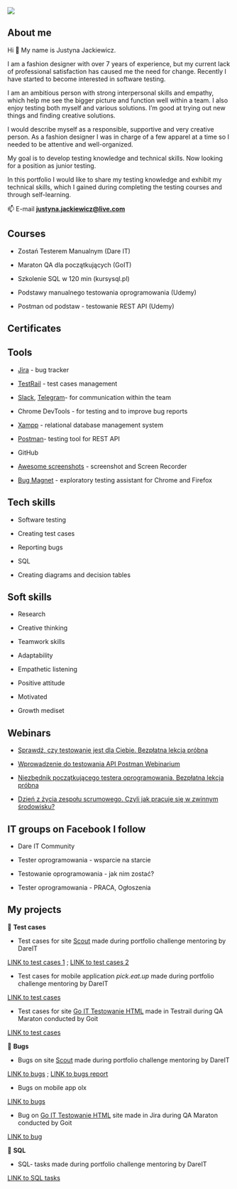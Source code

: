 ![](https://raw.githubusercontent.com/JustynaJac/portfolio/20a567ce60eda7d6473bcf0998ddfa6a4439299f/screens/Baner%20portfolio%20ziele%C5%84.jpg)

## About me
Hi :wave: My name is Justyna Jackiewicz.

I am a fashion designer with over 7 years of experience, but my current lack of professional satisfaction has caused me the need for change.  Recently I have started to become interested in software testing.

I am an ambitious person with strong interpersonal skills and empathy, which help me see the bigger picture and function well within a team. I also enjoy testing both myself and various solutions. I’m good at trying out new things and finding creative solutions.

I would describe myself as a responsible, supportive and very creative person.  As a fashion designer I was in charge of a few apparel at a time so I needed to be attentive and well-organized.

My goal is to develop testing knowledge and technical skills.  Now looking for a position as junior testing.

In this portfolio I would like to share my testing knowledge and exhibit my technical skills, which I gained during completing the testing courses and through self-learning.

📫 E-mail **justyna.jackiewicz@live.com**

## Courses
* Zostań Testerem Manualnym (Dare IT)

* Maraton QA dla początkujących (GoIT)

* Szkolenie SQL w 120 min (kursysql.pl)

* Podstawy manualnego testowania oprogramowania (Udemy)

* Postman od podstaw - testowanie REST API (Udemy)

## Certificates


## Tools
* [Jira](https://www.atlassian.com/software/jira0) - bug tracker

* [TestRail]( https://www.gurock.com/testrail/) - test cases management

* [Slack]( https://slack.com/), [Telegram](https://web.telegram.org/k)- for communication within the team

* Chrome DevTools - for testing and to improve bug reports

* [Xampp](https://www.apachefriends.org/pl/index.html) - relational database management system

* [Postman](https://www.postman.com/)- testing tool for REST API

* GitHub

* [Awesome screenshots](https://www.techsmith.com/jing-tool.html) - screenshot and Screen Recorder

* [Bug Magnet](https://chrome.google.com/webstore/detail/bug-magnet/efhedldbjahpgjcneebmbolkalbhckfi?hl=pl) - exploratory testing assistant for Chrome and Firefox

## Tech skills
* Software testing

* Creating test cases

* Reporting bugs

* SQL

* Creating diagrams and decision tables


## Soft skills
* Research

* Creative thinking

* Teamwork skills

* Adaptability

* Empathetic listening

* Positive attitude

* Motivated

* Growth mediset

## Webinars
* [Sprawdź, czy testowanie jest dla Ciebie. Bezpłatna lekcja próbna](https://www.youtube.com/watch?v=i0odfiW_VAo&t=1544s)

* [Wprowadzenie do testowania API Postman Webinarium](https://www.youtube.com/watch?v=9qAZaI-p4Gks)

* [Niezbędnik początkującego testera oprogramowania. Bezpłatna lekcja próbna
](https://www.youtube.com/watch?v=bJ1t3tgpLZc&t=1899s)

* [Dzień z życia zespołu scrumowego. Czyli jak pracuje się w zwinnym środowisku?](https://www.youtube.com/watch?v=nTEtrlprl4g)


## IT groups on Facebook I follow
* Dare IT Community

* Tester oprogramowania - wsparcie na starcie

* Testowanie oprogramowania - jak nim zostać?

* Tester oprogramowania - PRACA, Ogłoszenia

## My projects
:white_square_button: **Test cases**
* Test cases for site [Scout](https://scouts-test.futbolkolektyw.pl/pl) made during portfolio challenge mentoring by DareIT 

[LINK to test cases 1](https://docs.google.com/spreadsheets/d/1GCCXNPcKsoPUBCMYPSMUOpLdvg_PyNnJ/edit#gid=839583224) ;
[LINK to test cases 2](https://docs.google.com/spreadsheets/d/1AAmcIa7zSUd9py2PaPOrjbgemBezKZJ3/edit?usp=share_link&ouid=103264474520704327668&rtpof=true&sd=true)

* Test cases for mobile application *pick.eat.up* made during portfolio challenge mentoring by DareIT 

[LINK to test cases](https://docs.google.com/spreadsheets/d/1y0K49Haq27BUf7IkJgaE6jj7aj6kVhOM/edit?usp=share_link&ouid=103264474520704327668&rtpof=true&sd=true)

* Test cases for site [Go IT Testowanie HTML](https://qa-autocheck-test.netlify.app/?token=d5fcc3783ba50fcac78b5a5ea8e4d69f6fe51ed8368bc618a58a846ad8b03a63&block=nop678917&ssid=63e4bd4ec5fccd82dcd3b1d3&cookie_id=46587ab986cf434f9b21f8cf54b740e7&block_id=63d12d382efdb72f32ad1edd&leeloo_account_id=63e4bd4ec5fccd7ad4d3b1ce) made in Testrail during QA Maraton conducted by Goit

[LINK to test cases](https://docs.google.com/document/d/1p3n-Mu-IxKCA5cd9Qee9PJ2TWWJLWR3fc_CmEBVsKD4/edit?usp=share_link)

:white_square_button: **Bugs**
* Bugs on site [Scout](https://scouts-test.futbolkolektyw.pl/pl) made during portfolio challenge mentoring by DareIT  

[LINK to bugs](https://docs.google.com/spreadsheets/d/1uu-Nfliq6UwBACkz586v2ltJNb2WSb_q/edit?usp=share_link&ouid=103264474520704327668&rtpof=true&sd=true) ; [LINK to bugs report ](https://docs.google.com/spreadsheets/d/15diIoCJH5uVvKA3STjQALmZZoe-7LPNg1GsM2xaEkdw/edit?usp=share_link)

* Bugs on mobile app olx 

[LINK to bugs](https://docs.google.com/spreadsheets/d/1F3OltshEVVxs_bxf95M7vX97dPAOfj84/edit#gid=418525387)

* Bug on [Go IT Testowanie HTML](https://qa-autocheck-test.netlify.app/?token=d5fcc3783ba50fcac78b5a5ea8e4d69f6fe51ed8368bc618a58a846ad8b03a63&block=nop678917&ssid=63e4bd4ec5fccd82dcd3b1d3&cookie_id=46587ab986cf434f9b21f8cf54b740e7&block_id=63d12d382efdb72f32ad1edd&leeloo_account_id=63e4bd4ec5fccd7ad4d3b1ce) site made in Jira during QA Maraton conducted by Goit 

[LINK to bug](https://justboat.atlassian.net/jira/software/projects/GOIT/boards/2)

:white_square_button: **SQL**
* SQL- tasks made during portfolio challenge mentoring by DareIT 

[LINK to SQL tasks](https://docs.google.com/document/d/12xZZkjc8H5H3HmJNywY6TZvNIBp-W897xHJowaqo9Hk/edit?usp=share_link)

